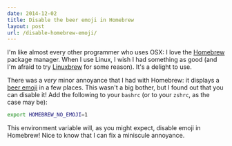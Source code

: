 ```yaml
---
date: 2014-12-02
title: Disable the beer emoji in Homebrew
layout: post
url: /disable-homebrew-emoji/
---
```


I'm like almost every other programmer who uses OSX: I love the [Homebrew](https://brew.sh/) package manager. When I use Linux, I wish I had something as good (and I'm afraid to try [Linuxbrew](https://brew.sh/linuxbrew/) for some reason). It's a delight to use.

There was a _very_ minor annoyance that I had with Homebrew: it displays a [beer emoji](https://emojipedia.org/beer-mug/) in a few places. This wasn't a big bother, but I found out that you can disable it! Add the following to your `bashrc` (or to your `zshrc`, as the case may be):

```sh
export HOMEBREW_NO_EMOJI=1
```

This environment variable will, as you might expect, disable emoji in Homebrew! Nice to know that I can fix a miniscule annoyance.
